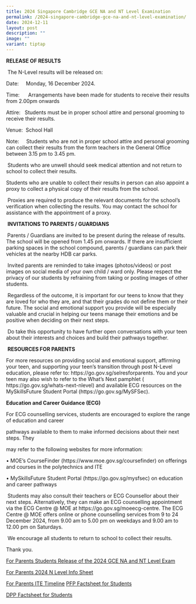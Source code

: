 ```yaml
---
title: 2024 Singapore Cambridge GCE NA and NT Level Examination
permalink: /2024-singapore-cambridge-gce-na-and-nt-level-examination/
date: 2024-12-11
layout: post
description: ""
image: ""
variant: tiptap
---
```

<p></p>
<p><strong>RELEASE OF RESULTS</strong>
</p>
<p>&nbsp;The N-Level results will be released on:</p>
<p>Date: &nbsp;&nbsp;&nbsp; Monday, 16 December 2024.</p>
<p>Time: &nbsp;&nbsp;&nbsp; &nbsp;Arrangements have been made for students
to receive their results from 2.00pm onwards</p>
<p>Attire: &nbsp; Students must be in proper school attire and personal grooming
to receive their results.</p>
<p>Venue:&nbsp; School Hall</p>
<p>Note: &nbsp;&nbsp;&nbsp; Students who are not in proper school attire
and personal grooming can collect their results from the form teachers
in the General Office between 3.15 pm to 3.45 pm.</p>
<p>&nbsp;Students who are unwell should seek medical attention and not return
to school to collect their results.</p>
<p>Students who are unable to collect their results in person can also appoint
a proxy to collect a physical copy of their results from the school.</p>
<p>&nbsp;Proxies are required to produce the relevant documents for the school’s
verification when collecting the results. You may contact the school for
assistance with the appointment of a proxy.</p>
<p>&nbsp;<strong>INVITATIONS TO PARENTS / GUARDIANS</strong>
</p>
<p><strong>&nbsp;</strong>Parents / Guardians are invited to be present during
the release of results. The school will be opened from 1.45 pm onwards.
If there are insufficient parking spaces in the school compound, parents
/ guardians can park their vehicles at the nearby HDB car parks.</p>
<p>&nbsp;Invited parents are reminded to take images (photos/videos) or post
images on social media of your own child / ward only. Please respect the
privacy of our students by refraining from taking or posting images of
other students.&nbsp;</p>
<p>&nbsp;Regardless of the outcome, it is important for our teens to know
that they are loved for who they are, and that their grades do not define
them or their future. The social and emotional support you provide will
be especially valuable and crucial in helping our teens manage their emotions
and be positive when deciding on their next steps.</p>
<p>&nbsp;Do take this opportunity to have further open conversations with
your teen about their interests and choices and build their pathways together.</p>
<p>&nbsp;<strong>RESOURCES FOR PARENTS</strong>
</p>
<p>For more resources on providing social and emotional support, affirming
your teen, and supporting your teen’s transition through post N-Level education,
please refer to: <a rel="noopener noreferrer nofollow" target="_blank">https://go.gov.sg/selresforparents</a>.
You and your teen may also wish to refer to the What’s Next pamphlet (
<a rel="noopener noreferrer nofollow" target="_blank">https://go.gov.sg/whats-next-nlevel</a>) and available ECG resources on
the MySkillsFuture Student Portal (<a rel="noopener noreferrer nofollow" target="_blank">https://go.gov.sg/MySFSec</a>).</p>
<p></p>
<p></p>
<p><strong>Education and Career Guidance (ECG)</strong>
</p>
<p>For ECG counselling services, students are encouraged to explore the range
of education and career</p>
<p>pathways available to them to make informed decisions about their next
steps. They</p>
<p>may refer to the following websites for more information:</p>
<p>• MOE’s CourseFinder (<a rel="noopener noreferrer nofollow" target="_blank">https://www.moe.gov.sg/coursefinder</a>)
on offerings and courses in the polytechnics and ITE</p>
<p>• MySkillsFuture Student Portal (<a rel="noopener noreferrer nofollow" target="_blank">https://go.gov.sg/mysfsec</a>)
on education and career pathways&nbsp; &nbsp;</p>
<p>&nbsp;Students may also consult their teachers or ECG Counsellor about
their next steps. Alternatively, they can make an ECG counselling appointment
via the ECG Centre @ MOE at <a rel="noopener noreferrer nofollow" target="_blank">https://go.gov.sg/moeecg-</a>centre.
The ECG Centre @ MOE offers online or phone counselling services from 9
to 24 December 2024, from 9.00 am to 5.00 pm on weekdays and 9.00 am to
12.00 pm on Saturdays.</p>
<p>&nbsp;We encourage all students to return to school to collect their results.</p>
<p>Thank you.</p>
<p></p>
<p><a href="/files/Annoucements Attachments/2___For_Parents__Students__Release_of_the_2024_GCE_N_A___and_N_T__Level_Exam.pdf" rel="noopener nofollow" target="_blank">For Parents Students Release of the 2024 GCE NA and NT Level Exam</a>
</p>
<p><a href="/files/Annoucements Attachments/3___For_Parents__2024_N_Level_Info_Sheet.pdf" rel="noopener nofollow" target="_blank">For Parents 2024 N Level Info Sheet</a>
</p>
<p><a href="/files/Annoucements Attachments/4___for_Parents__ITE_Timeline__002_.pdf" rel="noopener nofollow" target="_blank">For Parents ITE Timeline</a>
<a href="/files/Annoucements Attachments/3b__PFP_Factsheet_for_Students.pdf" rel="noopener nofollow" target="_blank">PFP Factsheet for Students</a>
</p>
<p><a href="/files/Annoucements Attachments/4b__DPP_Factsheet_for_Students.pdf" rel="noopener nofollow" target="_blank">DPP Factsheet for Students</a>
</p>
<p></p>